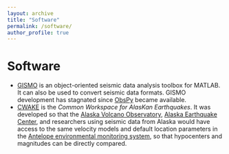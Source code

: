 ```yaml
---
layout: archive
title: "Software"
permalink: /software/
author_profile: true
---
```

# Software

* [GISMO](https://geoscience-community-codes.github.io/GISMO/) is an object-oriented seismic data analysis toolbox for MATLAB. It can also be used to convert seismic data formats. GISMO development has stagnated since [ObsPy](https://docs.obspy.org) became available. 
* [CWAKE](https://github.com/gthompson/cwake) is the *Common Workspace for AlasKan Earthquakes*. It was developed so that the [Alaska Volcano Observatory](http://www.avo.alaska.edu), [Alaska Earthquake Center](http://earthquake.alaska.edu), and researchers using seismic data from Alaska would have access to the same velocity models and default location parameters in the [Antelope environmental monitoring system](http://www.brtt.com), so that hypocenters and magnitudes can be directly compared. 
